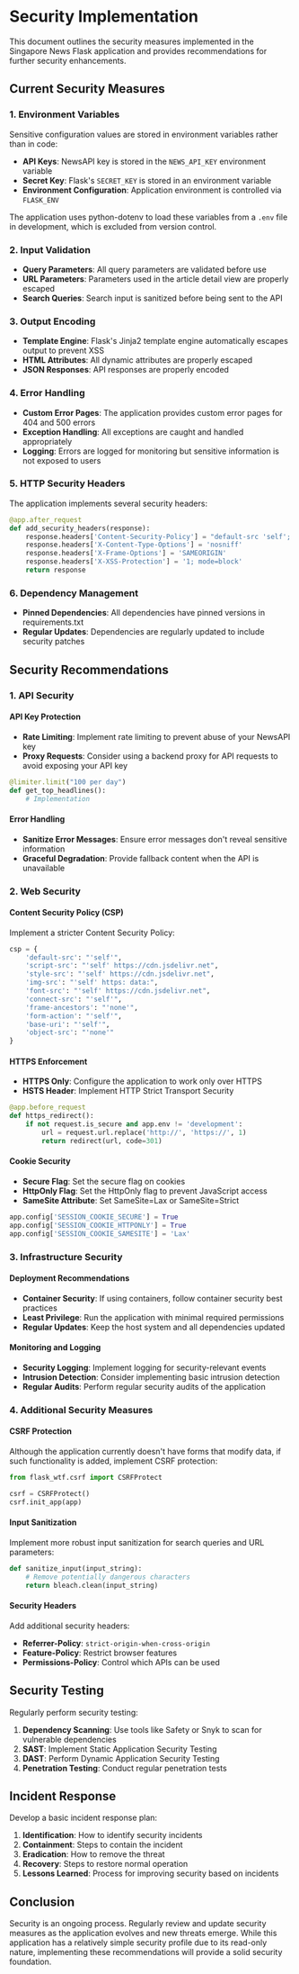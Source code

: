 # Security Implementation

This document outlines the security measures implemented in the Singapore News Flask application and provides recommendations for further security enhancements.

## Current Security Measures

### 1. Environment Variables

Sensitive configuration values are stored in environment variables rather than in code:

- **API Keys**: NewsAPI key is stored in the `NEWS_API_KEY` environment variable
- **Secret Key**: Flask's `SECRET_KEY` is stored in an environment variable
- **Environment Configuration**: Application environment is controlled via `FLASK_ENV`

The application uses python-dotenv to load these variables from a `.env` file in development, which is excluded from version control.

### 2. Input Validation

- **Query Parameters**: All query parameters are validated before use
- **URL Parameters**: Parameters used in the article detail view are properly escaped
- **Search Queries**: Search input is sanitized before being sent to the API

### 3. Output Encoding

- **Template Engine**: Flask's Jinja2 template engine automatically escapes output to prevent XSS
- **HTML Attributes**: All dynamic attributes are properly escaped
- **JSON Responses**: API responses are properly encoded

### 4. Error Handling

- **Custom Error Pages**: The application provides custom error pages for 404 and 500 errors
- **Exception Handling**: All exceptions are caught and handled appropriately
- **Logging**: Errors are logged for monitoring but sensitive information is not exposed to users

### 5. HTTP Security Headers

The application implements several security headers:

```python
@app.after_request
def add_security_headers(response):
    response.headers['Content-Security-Policy'] = "default-src 'self'; script-src 'self' https://cdn.jsdelivr.net; style-src 'self' https://cdn.jsdelivr.net; img-src 'self' https: data:;"
    response.headers['X-Content-Type-Options'] = 'nosniff'
    response.headers['X-Frame-Options'] = 'SAMEORIGIN'
    response.headers['X-XSS-Protection'] = '1; mode=block'
    return response
```

### 6. Dependency Management

- **Pinned Dependencies**: All dependencies have pinned versions in requirements.txt
- **Regular Updates**: Dependencies are regularly updated to include security patches

## Security Recommendations

### 1. API Security

#### API Key Protection

- **Rate Limiting**: Implement rate limiting to prevent abuse of your NewsAPI key
- **Proxy Requests**: Consider using a backend proxy for API requests to avoid exposing your API key

```python
@limiter.limit("100 per day")
def get_top_headlines():
    # Implementation
```

#### Error Handling

- **Sanitize Error Messages**: Ensure error messages don't reveal sensitive information
- **Graceful Degradation**: Provide fallback content when the API is unavailable

### 2. Web Security

#### Content Security Policy (CSP)

Implement a stricter Content Security Policy:

```python
csp = {
    'default-src': "'self'",
    'script-src': "'self' https://cdn.jsdelivr.net",
    'style-src': "'self' https://cdn.jsdelivr.net",
    'img-src': "'self' https: data:",
    'font-src': "'self' https://cdn.jsdelivr.net",
    'connect-src': "'self'",
    'frame-ancestors': "'none'",
    'form-action': "'self'",
    'base-uri': "'self'",
    'object-src': "'none'"
}
```

#### HTTPS Enforcement

- **HTTPS Only**: Configure the application to work only over HTTPS
- **HSTS Header**: Implement HTTP Strict Transport Security

```python
@app.before_request
def https_redirect():
    if not request.is_secure and app.env != 'development':
        url = request.url.replace('http://', 'https://', 1)
        return redirect(url, code=301)
```

#### Cookie Security

- **Secure Flag**: Set the secure flag on cookies
- **HttpOnly Flag**: Set the HttpOnly flag to prevent JavaScript access
- **SameSite Attribute**: Set SameSite=Lax or SameSite=Strict

```python
app.config['SESSION_COOKIE_SECURE'] = True
app.config['SESSION_COOKIE_HTTPONLY'] = True
app.config['SESSION_COOKIE_SAMESITE'] = 'Lax'
```

### 3. Infrastructure Security

#### Deployment Recommendations

- **Container Security**: If using containers, follow container security best practices
- **Least Privilege**: Run the application with minimal required permissions
- **Regular Updates**: Keep the host system and all dependencies updated

#### Monitoring and Logging

- **Security Logging**: Implement logging for security-relevant events
- **Intrusion Detection**: Consider implementing basic intrusion detection
- **Regular Audits**: Perform regular security audits of the application

### 4. Additional Security Measures

#### CSRF Protection

Although the application currently doesn't have forms that modify data, if such functionality is added, implement CSRF protection:

```python
from flask_wtf.csrf import CSRFProtect

csrf = CSRFProtect()
csrf.init_app(app)
```

#### Input Sanitization

Implement more robust input sanitization for search queries and URL parameters:

```python
def sanitize_input(input_string):
    # Remove potentially dangerous characters
    return bleach.clean(input_string)
```

#### Security Headers

Add additional security headers:

- **Referrer-Policy**: `strict-origin-when-cross-origin`
- **Feature-Policy**: Restrict browser features
- **Permissions-Policy**: Control which APIs can be used

## Security Testing

Regularly perform security testing:

1. **Dependency Scanning**: Use tools like Safety or Snyk to scan for vulnerable dependencies
2. **SAST**: Implement Static Application Security Testing
3. **DAST**: Perform Dynamic Application Security Testing
4. **Penetration Testing**: Conduct regular penetration tests

## Incident Response

Develop a basic incident response plan:

1. **Identification**: How to identify security incidents
2. **Containment**: Steps to contain the incident
3. **Eradication**: How to remove the threat
4. **Recovery**: Steps to restore normal operation
5. **Lessons Learned**: Process for improving security based on incidents

## Conclusion

Security is an ongoing process. Regularly review and update security measures as the application evolves and new threats emerge. While this application has a relatively simple security profile due to its read-only nature, implementing these recommendations will provide a solid security foundation.